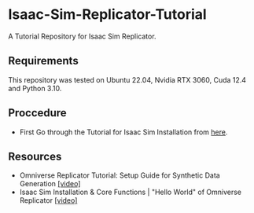 # Isaac-Sim-Replicator-Tutorial
A Tutorial Repository for Isaac Sim Replicator.

## Requirements
This repository was tested on Ubuntu 22.04, Nvidia RTX 3060, Cuda 12.4 and Python 3.10.

## Proccedure
- First Go through the Tutorial for Isaac Sim Installation from [here](https://github.com/ArghyaChatterjee/Isaac-Sim-Tutorial).

## Resources
- Omniverse Replicator Tutorial: Setup Guide for Synthetic Data Generation [[video]](https://www.youtube.com/watch?v=_a55hAAF27I)
- Isaac Sim Installation & Core Functions | "Hello World" of Omniverse Replicator [[video]](https://www.youtube.com/watch?v=_kzW6yBno6Q)
